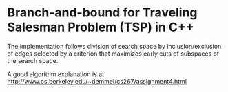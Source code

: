 # Branch-and-bound for Traveling Salesman Problem (TSP) in C++

The implementation follows division of search space by inclusion/exclusion of edges selected by a criterion that maximizes early cuts of subspaces of the search space.

A good algorithm explanation is at http://www.cs.berkeley.edu/~demmel/cs267/assignment4.html
